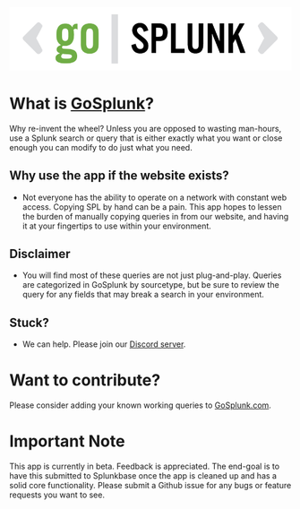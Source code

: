 ![GoSplunk Logo](https://raw.githubusercontent.com/kdorepos/gosplunk/master/appserver/static/GoSplunk.png)

# What is [GoSplunk](https://www.gosplunk.com/)?

Why re-invent the wheel? Unless you are opposed to wasting man-hours, use a Splunk search or query that is either exactly what you want or close enough you can modify to do just what you need.

## Why use the app if the website exists?

*   Not everyone has the ability to operate on a network with constant web access. Copying SPL by hand can be a pain. This app hopes to lessen the burden of manually copying queries in from our website, and having it at your fingertips to use within your environment.

## Disclaimer

*   You will find most of these queries are not just plug-and-play. Queries are categorized in GoSplunk by sourcetype, but be sure to review the query for any fields that may break a search in your environment.

## Stuck?

*   We can help. Please join our [Discord server](https://discord.gg/fFJhGPw).

# Want to contribute?

Please consider adding your known working queries to [GoSplunk.com](https://www.gosplunk.com).

# Important Note
This app is currently in beta. Feedback is appreciated. The end-goal is to have this submitted to Splunkbase once the app is cleaned up and has a solid core functionality. Please submit a Github issue for any bugs or feature requests you want to see.
